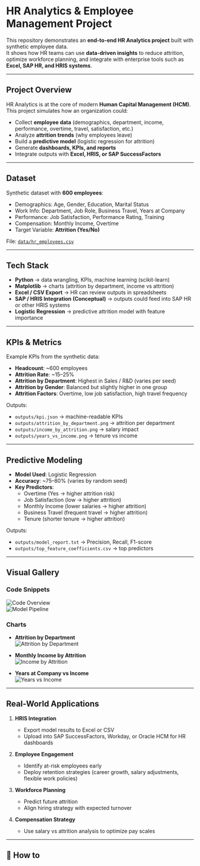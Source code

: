 #  HR Analytics & Employee Management Project

This repository demonstrates an **end-to-end HR Analytics project** built with synthetic employee data.  
It shows how HR teams can use **data-driven insights** to reduce attrition, optimize workforce planning, and integrate with enterprise tools such as **Excel, SAP HR, and HRIS systems**.

---

##  Project Overview

HR Analytics is at the core of modern **Human Capital Management (HCM)**.  
This project simulates how an organization could:
- Collect **employee data** (demographics, department, income, performance, overtime, travel, satisfaction, etc.)
- Analyze **attrition trends** (why employees leave)
- Build a **predictive model** (logistic regression for attrition)
- Generate **dashboards, KPIs, and reports**
- Integrate outputs with **Excel, HRIS, or SAP SuccessFactors**

---

##  Dataset

Synthetic dataset with **600 employees**:
- Demographics: Age, Gender, Education, Marital Status  
- Work Info: Department, Job Role, Business Travel, Years at Company  
- Performance: Job Satisfaction, Performance Rating, Training  
- Compensation: Monthly Income, Overtime  
- Target Variable: **Attrition (Yes/No)**  

File: [`data/hr_employees.csv`](data/hr_employees.csv)

---

##  Tech Stack

- **Python** → data wrangling, KPIs, machine learning (scikit-learn)  
- **Matplotlib** → charts (attrition by department, income vs attrition)  
- **Excel / CSV Export** → HR can review outputs in spreadsheets  
- **SAP / HRIS Integration (Conceptual)** → outputs could feed into SAP HR or other HRIS systems  
- **Logistic Regression** → predictive attrition model with feature importance  

---

##  KPIs & Metrics

Example KPIs from the synthetic data:
- **Headcount**: ~600 employees  
- **Attrition Rate**: ~15–25%  
- **Attrition by Department**: Highest in Sales / R&D (varies per seed)  
- **Attrition by Gender**: Balanced but slightly higher in one group  
- **Attrition Factors**: Overtime, low job satisfaction, high travel frequency  

Outputs:  
- `outputs/kpi.json` → machine-readable KPIs  
- `outputs/attrition_by_department.png` → attrition per department  
- `outputs/income_by_attrition.png` → salary impact  
- `outputs/years_vs_income.png` → tenure vs income  

---

##  Predictive Modeling

- **Model Used**: Logistic Regression  
- **Accuracy**: ~75–80% (varies by random seed)  
- **Key Predictors**:
  - Overtime (Yes → higher attrition risk)  
  - Job Satisfaction (low → higher attrition)  
  - Monthly Income (lower salaries → higher attrition)  
  - Business Travel (frequent travel → higher attrition)  
  - Tenure (shorter tenure → higher attrition)  

Outputs:  
- `outputs/model_report.txt` → Precision, Recall, F1-score  
- `outputs/top_feature_coefficients.csv` → top predictors  

---

##  Visual Gallery

### Code Snippets
![Code Overview](assets/code_overview.png)  
![Model Pipeline](assets/model_pipeline.png)

### Charts
- **Attrition by Department**  
  ![Attrition by Department](outputs/attrition_by_department.png)

- **Monthly Income by Attrition**  
  ![Income by Attrition](outputs/income_by_attrition.png)

- **Years at Company vs Income**  
  ![Years vs Income](outputs/years_vs_income.png)

---

##  Real-World Applications

1. **HRIS Integration**  
   - Export model results to Excel or CSV  
   - Upload into SAP SuccessFactors, Workday, or Oracle HCM for HR dashboards  

2. **Employee Engagement**  
   - Identify at-risk employees early  
   - Deploy retention strategies (career growth, salary adjustments, flexible work policies)  

3. **Workforce Planning**  
   - Predict future attrition  
   - Align hiring strategy with expected turnover  

4. **Compensation Strategy**  
   - Use salary vs attrition analysis to optimize pay scales  

---

## 🚀 How to

